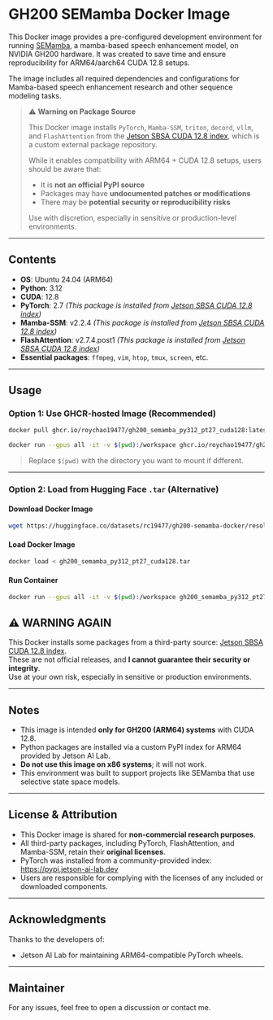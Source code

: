 # GH200 SEMamba Docker Image

This Docker image provides a pre-configured development environment for running [SEMamba](https://github.com/RoyChao19477/SEMamba), a mamba-based speech enhancement model, on NVIDIA GH200 hardware. It was created to save time and ensure reproducibility for ARM64/aarch64 CUDA 12.8 setups.

The image includes all required dependencies and configurations for Mamba-based speech enhancement research and other sequence modeling tasks.
  
> ⚠️  **Warning on Package Source**
>
> This Docker image installs `PyTorch`, `Mamba-SSM`, `triton`, `decord`, `vllm`, and `FlashAttention` from the [Jetson SBSA CUDA 12.8 index](https://pypi.jetson-ai-lab.dev/sbsa/cu128), which is a custom external package repository.
>
> While it enables compatibility with ARM64 + CUDA 12.8 setups, users should be aware that:
>
> - It is **not an official PyPI source**
> - Packages may have **undocumented patches or modifications**
> - There may be **potential security or reproducibility risks**
>
> Use with discretion, especially in sensitive or production-level environments.


---

## Contents

- **OS**: Ubuntu 24.04 (ARM64)
- **Python**: 3.12
- **CUDA**: 12.8
- **PyTorch**: 2.7
  *(This package is installed from [Jetson SBSA CUDA 12.8 index](https://pypi.jetson-ai-lab.dev/sbsa/cu128))*
- **Mamba-SSM**: v2.2.4
  *(This package is installed from [Jetson SBSA CUDA 12.8 index](https://pypi.jetson-ai-lab.dev/sbsa/cu128))*
- **FlashAttention**: v2.7.4.post1
  *(This package is installed from [Jetson SBSA CUDA 12.8 index](https://pypi.jetson-ai-lab.dev/sbsa/cu128))*
- **Essential packages**: `ffmpeg`, `vim`, `htop`, `tmux`, `screen`, etc.

---

## Usage

### Option 1: Use GHCR-hosted Image (Recommended)

```bash
docker pull ghcr.io/roychao19477/gh200_semamba_py312_pt27_cuda128:latest

docker run --gpus all -it -v $(pwd):/workspace ghcr.io/roychao19477/gh200_semamba_py312_pt27_cuda128:latest
```

> Replace `$(pwd)` with the directory you want to mount if different.

---

### Option 2: Load from Hugging Face `.tar` (Alternative)

#### Download Docker Image

```bash
wget https://huggingface.co/datasets/rc19477/gh200-semamba-docker/resolve/main/gh200_semamba_py312_pt27_cuda128.tar
```

#### Load Docker Image

```bash
docker load < gh200_semamba_py312_pt27_cuda128.tar
```

#### Run Container

```bash
docker run --gpus all -it -v $(pwd):/workspace gh200_semamba_py312_pt27_cuda128
```

## ⚠️ **WARNING AGAIN**  

This Docker installs some packages from a third-party source: [Jetson SBSA CUDA 12.8 index](https://pypi.jetson-ai-lab.dev/sbsa/cu128).  
These are not official releases, and **I cannot guarantee their security or integrity**.  
Use at your own risk, especially in sensitive or production environments.

---

## Notes

- This image is intended **only for GH200 (ARM64) systems** with CUDA 12.8.
- Python packages are installed via a custom PyPI index for ARM64 provided by Jetson AI Lab.
- **Do not use this image on x86 systems**; it will not work.
- This environment was built to support projects like SEMamba that use selective state space models.

---

## License & Attribution

- This Docker image is shared for **non-commercial research purposes**.
- All third-party packages, including PyTorch, FlashAttention, and Mamba-SSM, retain their **original licenses**.
- PyTorch was installed from a community-provided index: https://pypi.jetson-ai-lab.dev
- Users are responsible for complying with the licenses of any included or downloaded components.

---

## Acknowledgments

Thanks to the developers of:
- Jetson AI Lab for maintaining ARM64-compatible PyTorch wheels.

---

## Maintainer

For any issues, feel free to open a discussion or contact me.
